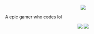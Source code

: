 <p align="center">
	<a href="https://github.com/SidmoGoesBrrr">
		<img src="https://avatars.githubusercontent.com/u/60550481?s=120&v=4g"/>
	</a>
</p>

A epic gamer who codes lol 

<p align="center">
	<tr>
		<td align="center" style="padding=0;width=50%;">
			<img src="https://github-readme-stats.vercel.app/api/top-langs/?username=SidmoGoesBrrr"/>
			<img src="https://github-readme-stats.vercel.app/api/?username=SidmoGoesBrrr&title_color=8A2BE2&text_color=e2e2e2&show_icons=true&bg_color=00000000&hide_border=true&icon_color=8A2BE2&hide_title=true&count_private=true&include_all_commits=true&enable_animations=true" />
		</td>
	</tr>
</p>
